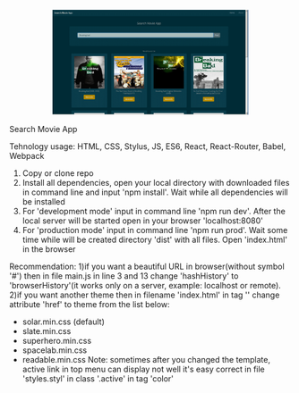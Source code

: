 <p align="center">
  <img src="screenshot.png" width="350" />
</p>

Search Movie App

Tehnology usage: HTML, CSS, Stylus, JS, ES6, React, React-Router, Babel, Webpack

1. Copy or clone repo
2. Install all dependencies, open your local directory with downloaded files in command line and input 'npm install'. Wait while all dependencies will be installed
3. For 'development mode' input in command line 'npm run dev'. After the local server will be started open in your browser 'localhost:8080'
4. For 'production mode' input in command line 'npm run prod'. Wait some time while will be created directory 'dist' with all files. Open 'index.html' in the browser

Recommendation: 
1)if you want a beautiful URL in browser(without symbol '#') then in file main.js in line 3 and 13 change 'hashHistory' to 'browserHistory'(it works only on a server, example: localhost or remote).
2)if you want another theme then in filename 'index.html' in tag '<link>' change attribute 'href' to theme from the list below:
  - solar.min.css (default)
  - slate.min.css
  - superhero.min.css
  - spacelab.min.css
  - readable.min.css
  Note: sometimes after you changed the template, active link in top menu can display not well it's easy correct in file 'styles.styl' in class '.active' in tag 'color'